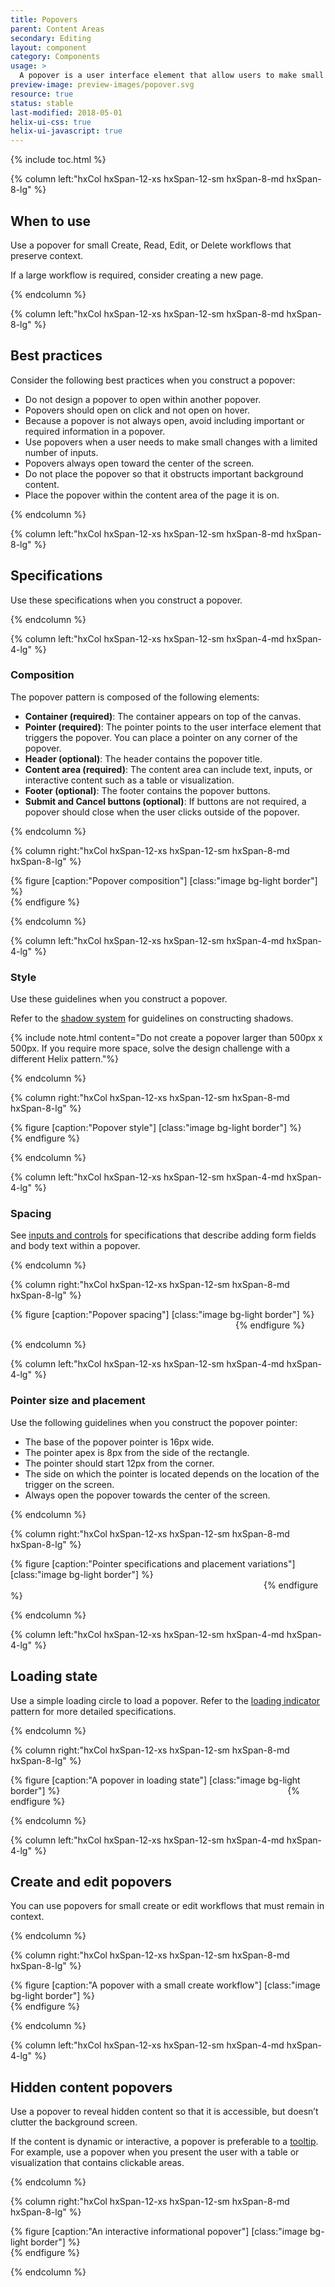 ```yaml
---
title: Popovers
parent: Content Areas
secondary: Editing
layout: component
category: Components
usage: >
  A popover is a user interface element that allow users to make small changes, view additional details, or take action without losing the context of the current page. For example, when a user clicks an Edit link, a popover containing the parameters to edit opens. In addition to preserving context, popovers declutter a webpage.
preview-image: preview-images/popover.svg
resource: true
status: stable
last-modified: 2018-05-01
helix-ui-css: true
helix-ui-javascript: true
---
```


{% include toc.html %}

<section class="static-section" markdown="1">

<div class="hxRow"  markdown="1">

{% column left:"hxCol hxSpan-12-xs hxSpan-12-sm hxSpan-8-md hxSpan-8-lg" %}

## When to use

Use a popover for small Create, Read, Edit, or Delete workflows that preserve context.

If a large workflow is required, consider creating a new page.

{% endcolumn %}

</div>

</section>

<section class="static-section" markdown="1">

<div class="hxRow"  markdown="1">

{% column left:"hxCol hxSpan-12-xs hxSpan-12-sm hxSpan-8-md hxSpan-8-lg" %}

## Best practices

Consider the following best practices when you construct a popover:

- Do not design a popover to open within another popover.
- Popovers should open on click and not open on hover.
- Because a popover is not always open, avoid including important or required information in a popover.
- Use popovers when a user needs to make small changes with a limited number of inputs.
- Popovers always open toward the center of the screen.
- Do not place the popover so that it obstructs important background content.
- Place the popover within the content area of the page it is on.

{% endcolumn %}

</div>

</section>

<section class="static-section" markdown="1">

<div class="hxRow"  markdown="1">

{% column left:"hxCol hxSpan-12-xs hxSpan-12-sm hxSpan-8-md hxSpan-8-lg" %}

## Specifications
Use these specifications when you construct a popover.

{% endcolumn %}

</div>

</section>

<section class="static-section" markdown="1">

<div class="hxRow"  markdown="1">

{% column left:"hxCol hxSpan-12-xs hxSpan-12-sm hxSpan-4-md hxSpan-4-lg" %}

### Composition
The popover pattern is composed of the following elements:

- **Container (required)**: The container appears on top of the canvas.
- **Pointer (required)**: The pointer points to the user interface element that triggers the popover. You can place a pointer on any corner of the popover.
- **Header (optional)**: The header contains the popover title.
- **Content area (required)**: The content area can include text, inputs, or interactive content such as a table or visualization.
- **Footer (optional)**: The footer contains the popover buttons.
- **Submit and Cancel buttons (optional)**: If buttons are not required, a popover should close when the user clicks outside of the popover.

{% endcolumn %}

{% column right:"hxCol hxSpan-12-xs hxSpan-12-sm hxSpan-8-md hxSpan-8-lg" %}

{% figure [caption:"Popover composition"] [class:"image bg-light border"] %}
<embed src="{{site.url}}/assets/images/components/content-areas/popovers/popovers-composition.png" width="486px"/>
{% endfigure %}

{% endcolumn %}

</div>

</section>

<section class="static-section" markdown="1">

<div class="hxRow"  markdown="1">

{% column left:"hxCol hxSpan-12-xs hxSpan-12-sm hxSpan-4-md hxSpan-4-lg" %}

### Style

Use these guidelines when you construct a popover.

Refer to the [shadow system]({{site.baseurl}}/style/shadows.html) for guidelines on constructing shadows.

{% include note.html content="Do not create a popover larger than 500px x 500px. If you require more space, solve the design challenge with a different Helix pattern."%}

{% endcolumn %}

{% column right:"hxCol hxSpan-12-xs hxSpan-12-sm hxSpan-8-md hxSpan-8-lg" %}

{% figure [caption:"Popover style"] [class:"image bg-light border"] %}
<embed src="{{site.url}}/assets/images/components/content-areas/popovers/popovers-style.png" width="553px"/>
{% endfigure %}

{% endcolumn %}

</div>

</section>

<section class="static-section" markdown="1">

<div class="hxRow"  markdown="1">

{% column left:"hxCol hxSpan-12-xs hxSpan-12-sm hxSpan-4-md hxSpan-4-lg" %}

### Spacing

See [inputs and controls]({{site.baseurl}}/components/inputs-and-controls.html) for specifications that describe adding form fields and body text within a popover.

{% endcolumn %}

{% column right:"hxCol hxSpan-12-xs hxSpan-12-sm hxSpan-8-md hxSpan-8-lg" %}

{% figure [caption:"Popover spacing"] [class:"image bg-light border"] %}
<embed src="{{site.url}}/assets/images/components/content-areas/popovers/popovers-spacing.png" width="356px"/>
{% endfigure %}

{% endcolumn %}

</div>

</section>

<section class="static-section" markdown="1">

<div class="hxRow"  markdown="1">

{% column left:"hxCol hxSpan-12-xs hxSpan-12-sm hxSpan-4-md hxSpan-4-lg" %}

### Pointer size and placement

Use the following guidelines when you construct the popover pointer:

- The base of the popover pointer is 16px wide.
- The pointer apex is 8px from the side of the rectangle.
- The pointer should start 12px from the corner.
- The side on which the pointer is located depends on the location of the trigger on the screen.
- Always open the popover towards the center of the screen.

{% endcolumn %}

{% column right:"hxCol hxSpan-12-xs hxSpan-12-sm hxSpan-8-md hxSpan-8-lg" %}

{% figure [caption:"Pointer specifications and placement variations"] [class:"image bg-light border"] %}
<embed src="{{site.url}}/assets/images/components/content-areas/popovers/popovers-size-and-spacing.png" width="401px"/>
{% endfigure %}

{% endcolumn %}

</div>

</section>

<section class="static-section" markdown="1">

<div class="hxRow"  markdown="1">

{% column left:"hxCol hxSpan-12-xs hxSpan-12-sm hxSpan-4-md hxSpan-4-lg" %}

## Loading state

Use a simple loading circle to load a popover. Refer to the [loading indicator]({{site.baseurl}}/components/loading-indicators.html) pattern for more detailed specifications.

{% endcolumn %}

{% column right:"hxCol hxSpan-12-xs hxSpan-12-sm hxSpan-8-md hxSpan-8-lg" %}

{% figure [caption:"A popover in loading state"] [class:"image bg-light border"] %}
<embed src="{{site.url}}/assets/images/components/content-areas/popovers/popovers-loading-state.png" width="356px"/>
{% endfigure %}

{% endcolumn %}

</div>

</section>

<section class="static-section" markdown="1">

<div class="hxRow"  markdown="1">

{% column left:"hxCol hxSpan-12-xs hxSpan-12-sm hxSpan-4-md hxSpan-4-lg" %}

## Create and edit popovers

You can use popovers for small create or edit workflows that must remain in context.

{% endcolumn %}

{% column right:"hxCol hxSpan-12-xs hxSpan-12-sm hxSpan-8-md hxSpan-8-lg" %}

{% figure [caption:"A popover with a small create workflow"] [class:"image bg-light border"] %}
<embed src="{{site.url}}/assets/images/components/content-areas/popovers/popovers-small-create-edit-popover.png" width="356px"/>
{% endfigure %}

{% endcolumn %}

</div>

</section>

<section class="static-section" markdown="1">

<div class="hxRow"  markdown="1">

{% column left:"hxCol hxSpan-12-xs hxSpan-12-sm hxSpan-4-md hxSpan-4-lg" %}

## Hidden content popovers

Use a popover to reveal hidden content so that it is accessible, but doesn’t clutter the background screen.

If the content is dynamic or interactive, a popover is preferable to a [tooltip]({{site.baseurl}}/components/tooltip.html). For example, use a popover when you present the user with a table or visualization that contains clickable areas.

{% endcolumn %}

{% column right:"hxCol hxSpan-12-xs hxSpan-12-sm hxSpan-8-md hxSpan-8-lg" %}

{% figure [caption:"An interactive informational popover"] [class:"image bg-light border"] %}
<embed src="{{site.url}}/assets/images/components/content-areas/popovers/popovers-hidden-content-popover.png" width="505px"/>
{% endfigure %}

{% endcolumn %}

</div>

</section>
